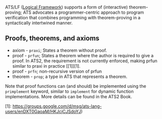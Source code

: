 ATS/LF ([Logical Framework](https://en.wikipedia.org/wiki/Logical_framework)) supports a form of (interactive) theorem-proving;  ATS advocates a programmer-centric approach to program verification that combines programming with theorem-proving in a syntactically intertwined manner. 

## Proofs, theorems, and axioms 

* axiom - `praxi`; States a theorem without proof.
* proof - `prfun`; States a theorem where the author is required to give a proof. In ATS2, the requirement is not currently enforced, making prfun similar to praxi in practice [\[1\]][1].
* proof - `prfn`; non-recursive version of prfun
* theorem - `prop`; a type in ATS that represents a theorem.

Note that proof functions can (and should) be implemented using the  `primplement` keyword, similar to `implement` for dynamic function implementations. More details can be found in the ATS2 Book.


[1]: https://groups.google.com/d/msg/ats-lang-users/enDXT0GaoaM/HKJcjCJSdoYJ)